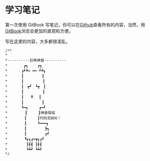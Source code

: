 # 学习笔记

第一次使用 GitBook 写笔记，你可以在[Github](https://github.com/liangddyy/notes)查看所有的内容，当然，用[GitBook](https://liangddyy.gitbooks.io/notes/content/)浏览会更加的直观和方便。

写在这里的内容，大多都很凌乱。



```
/** 
* 
*----------召唤神兽----------
* 　　   ┏┓ 　　┏┓ 
* 　　  ┏┛┻━ ━━ ┛┻┓ 
* 　　  ┃　　　　　┃ 
* 　　  ┃　　　 　 ┃ 
* 　  　┃　┳┛　┗┳　┃ 
* 　  　┃　　　　  ┃ 
*   　　┃　　┻　 ┃ 
* 　　  ┃　　　　　┃ 
* 　  　┗━┓　　　┏━┛ 
*   　　　┃　　　┃神兽保佑 
* 　　　　┃　　　┃代码无BUG！ 
* 　　　　┃　　　┗━━━┓ 
* 　　　　┃　　　　　┣┓ 
* 　　　　┃　　　　　┏┛ 
* 　　　　┗┓┓┏━┳┓┏┛ 
* 　　　　 ┃┫┫ ┃┫┫ 
* 　　　　 ┗┻┛ ┗┻┛ 
*/  
```



